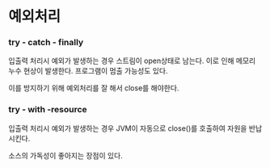 # 예외처리

### try - catch - finally
입출력 처리시 예외가 발생하는 경우 스트림이 open상태로 남는다. 이로 인해 메모리 누수 현상이 발생한다. 프로그램이 멈출 가능성도 있다.

이를 방지하기 위해 예외처리를 잘 해서 close를 해야한다.

### try - with -resource

입출력 처리시 예외가 발생하는 경우 JVM이 자동으로 close()를 호출하여 자원을 반납시킨다.

소스의 가독성이 좋아지는 장점이 있다.
